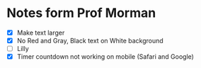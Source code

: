 # Notes form Prof Morman

- [x] Make text larger
- [x] No Red and Gray, Black text on White background
- [ ] Lilly
- [x] Timer countdown not working on mobile (Safari and Google)
